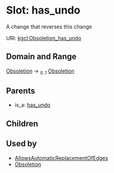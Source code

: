 
# Slot: has_undo


A change that reverses this change

URI: [kgcl:Obsoletion_has_undo](http://w3id.org/kgcl/Obsoletion_has_undo)


## Domain and Range

[Obsoletion](Obsoletion.md) &#8594;  <sub>0..1</sub> [Obsoletion](Obsoletion.md)

## Parents

 *  is_a: [has_undo](has_undo.md)

## Children


## Used by

 * [AllowsAutomaticReplacementOfEdges](AllowsAutomaticReplacementOfEdges.md)
 * [Obsoletion](Obsoletion.md)
